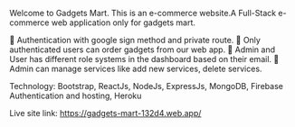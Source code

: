 Welcome to Gadgets Mart.
This is an e-commerce website.A Full-Stack e-commerce web application only for gadgets mart.

 Authentication with google sign method and private route.
 Only authenticated users can order gadgets from our web app.
 Admin and User has different role systems in the dashboard based on their email.
 Admin can manage services like add new services, delete services.

Technology: Bootstrap, ReactJs, NodeJs, ExpressJs, MongoDB, Firebase Authentication
and hosting, Heroku

Live site link: https://gadgets-mart-132d4.web.app/
